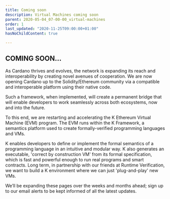 ```yaml
---
title: Coming soon
description: Virtual Machines coming soon
parent: 2020-05-04_07-00-00_virtual-machines
order: 1
last_updated: "2020-11-25T09:00:00+01:00"
hasNoChildContent: true

---
```

## COMING SOON...

As Cardano thrives and evolves, the network is expanding its reach and interoperability by creating novel avenues of cooperation. We are now opening Cardano up to the Solidity/Ethereum community via a compatible and interoperable platform using their native code. 

Such a framework, when implemented, will create a permanent bridge that will enable developers to work seamlessly across both ecosystems, now and into the future.

To this end, we are restarting and accelerating the K Ethereum Virtual Machine (EVM) program. The EVM runs within the K Framework, a semantics platform used to create formally-verified programming languages and VMs.

K enables developers to define or implement the formal semantics of a programming language in an intuitive and modular way. K also generates an executable, 'correct by construction VM' from its formal specification, which is fast and powerful enough to run real programs and smart contracts. Long term, in partnership with our friends at Runtime Verification, we want to build a K environment where we can just 'plug-and-play' new VMs.

We’ll be expanding these pages over the weeks and months ahead; sign up to our email alerts to be kept informed of all the latest updates.
